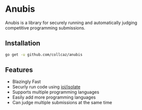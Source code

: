 
# Anubis

Anubis is a library for securely running and automatically judging competitive programming submissions.




## Installation

```bash
go get -u github.com/collcaz/anubis
```
    
## Features

- Blazingly Fast
- Securly run code using [ioi/isolate](https://github.com/ioi/isolate)
- Supports multiple programming languages
- Easily add more programming languages
- Can judge multiple submissions at the same time

